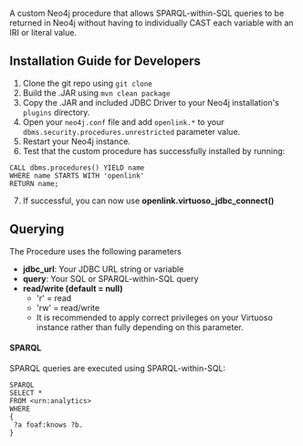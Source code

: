 A custom Neo4j procedure that allows SPARQL-within-SQL queries to be returned in Neo4j without having to individually CAST each variable with an IRI or literal value.

## Installation Guide for Developers

1. Clone the git repo using `git clone`
2. Build the .JAR using `mvn clean package`
3. Copy the .JAR and included JDBC Driver to your Neo4j installation's `plugins` directory.
4. Open your `neo4j.conf` file and add `openlink.*` to your `dbms.security.procedures.unrestricted` parameter value.
5. Restart your Neo4j instance.
6. Test that the custom procedure has successfully installed by running:
```
CALL dbms.procedures() YIELD name
WHERE name STARTS WITH 'openlink'
RETURN name;
```

7. If successful, you can now use **openlink.virtuoso_jdbc_connect()**

## Querying

The Procedure uses the following parameters

* **jdbc_url**: Your JDBC URL string or variable
* **query**: Your SQL or SPARQL-within-SQL query
* **read/write (default = null)**
    * 'r' = read
    * 'rw' = read/write
    * It is recommended to apply correct privileges on your Virtuoso instance rather than fully depending on this parameter.

#### SPARQL

SPARQL queries are executed using SPARQL-within-SQL:

```
SPARQL
SELECT *
FROM <urn:analytics>
WHERE
{
 ?a foaf:knows ?b.
}
```
